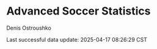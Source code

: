 # Advanced Soccer Statistics
Denis Ostroushko

<!-- gfm -->

Last successful data update: 2025-04-17 08:26:29 CST
